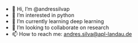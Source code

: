 - 👋 Hi, I’m @andressilvap
- 👀 I’m interested in python
- 🌱 I’m currently learning deep learning
- 💞️ I’m looking to collaborate on research
- 📫 How to reach me: andres.silva@apl-landau.de

<!---
andressilvap/andressilvap is a ✨ special ✨ repository because its `README.md` (this file) appears on your GitHub profile.
You can click the Preview link to take a look at your changes.
--->
